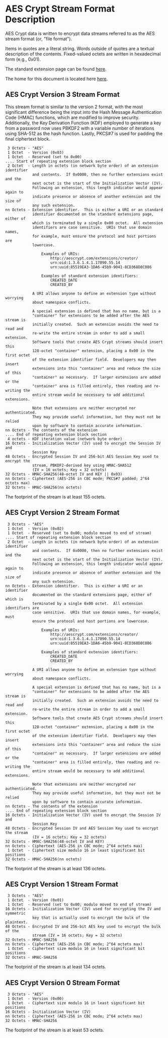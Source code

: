 # AES Crypt Stream Format Description

AES Crypt data is written to encrypt data streams referred to as the AES
stream format (or, "file format").

Items in quotes are a literal string.  Words outside of quotes are a textual
description of the contents.  Fixed-valued octets are written in hexadecimal
form (e.g., 0x01).

The standard extension page can be found
[here](https://www.aescrypt.com/standard_extensions.html).

The home for this document is located here
[here](https://www.aescrypt.com/aes_stream_format.html).

## AES Crypt Version 3 Stream Format

This stream format is similar to the version 2 format, with the most significant
difference being the input into the Hash Message Authentication Code (HMAC)
functions, which are modified to improve security.  Additionally, the
Key Derivation Function (KDF) employed to generate a key from a password now
uses PBKDF2 with a variable number of iterations using SHA-512 as the hash
function.  Lastly, PKCS#7 is used for padding the final ciphertext block.

```text
 3 Octets - "AES"
 1 Octet  - Version (0x03)
 1 Octet  - Reserved (set to 0x00)
.... Start of repeating extension block section
 2 Octet  - Length in octets (in network byte order) of an extension identifier
            and contents.  If 0x0000, then no further extensions exist and the
            next octet is the start of the Initialization Vector (IV).
            Following an extension, this length indicator would appear again to
            indicate presence or absence of another extension and the size of
            any such extension.
nn Octets - Extension identifier.  This is either a URI or an standard
            identifier documented on the standard extensions page, either of
            which is terminated by a single 0x00 octet.  All extension
            identifiers are case sensitive.  URIs that use domain names,
            for example, must ensure the protocol and host portions are
            lowercase.

                Examples of URIs:
                    http://aescrypt.com/extensions/creator/
                    urn:oid:1.3.6.1.4.1.17090.55.14
                    urn:uuid:85519EA3-1DA6-45b9-9041-8CD368D8C086

                Examples of standard extension identifiers:
                    CREATED_DATE
                    CREATED_BY

            A URI allows anyone to define an extension type without worrying
            about namespace conflicts.

            A special extension is defined that has no name, but is a
            "container" for extensions to be added after the AES stream is
            initially created.  Such an extension avoids the need to read and
            re-write the entire stream in order to add a small extension.
            Software tools that create AES Crypt streams should insert this
            128-octet "container" extension, placing a 0x00 in the first octet
            of the extension identifier field.  Developers may then insert
            extensions into this "container" area and reduce the size of this
            "container" as necessary.  If larger extensions are added or the
            "container" area is filled entirely, then reading and re-writing the
            entire stream would be necessary to add additional extensions.

            Note that extensions are neither encrypted nor authenticated.
            They may provide useful information, but they must not be relied
            upon by software to contain accurate information.
nn Octets - The contents of the extension
.... End of repeating extension block section
 4 octets - KDF iteration value (network byte order)
16 Octets - Initialization Vector (IV) used to encrypt the Session IV and
            Session Key
48 Octets - Encrypted Session IV and 256-bit AES Session Key used to encrypt the
            stream, PBKDF2-derived key using HMAC-SHA512
            (IV = 16 octets; Key = 32 octets)
32 Octets - HMAC-SHA256(48-octet IV and KEY || 0x03)
nn Octets - Ciphertext (AES-256 in CBC mode; PKCS#7 padded; 2^64 octets max)
32 Octets - HMAC-SHA256(nn octets)
```

The footprint of the stream is at least 155 octets.

## AES Crypt Version 2 Stream Format

```text
 3 Octets - "AES"
 1 Octet  - Version (0x02)
 1 Octet  - Reserved (set to 0x00; modulo moved to end of stream)
.... Start of repeating extension block section
 2 Octet  - Length in octets (in network byte order) of an extension identifier
            and contents.  If 0x0000, then no further extensions exist and the
            next octet is the start of the Initialization Vector (IV).
            Following an extension, this length indicator would appear again to
            indicate presence or absence of another extension and the size of
            any such extension.
nn Octets - Extension identifier.  This is either a URI or an identifier
            documented on the standard extensions page, either of which is
            terminated by a single 0x00 octet.  All extension identifiers are
            case sensitive.  URIs that use domain names, for example, must
            ensure the protocol and host portions are lowercase.

                Examples of URIs:
                    http://aescrypt.com/extensions/creator/
                    urn:oid:1.3.6.1.4.1.17090.55.14
                    urn:uuid:85519EA3-1DA6-45b9-9041-8CD368D8C086

                Examples of standard extension identifiers:
                    CREATED_DATE
                    CREATED_BY

            A URI allows anyone to define an extension type without worrying
            about namespace conflicts.

            A special extension is defined that has no name, but is a
            "container" for extensions to be added after the AES stream is
            initially created.  Such an extension avoids the need to read and
            re-write the entire stream in order to add a small extension.
            Software tools that create AES Crypt streams should insert this
            128-octet "container" extension, placing a 0x00 in the first octet
            of the extension identifier field.  Developers may then insert
            extensions into this "container" area and reduce the size of this
            "container" as necessary.  If larger extensions are added or the
            "container" area is filled entirely, then reading and re-writing the
            entire stream would be necessary to add additional extensions.

            Note that extensions are neither encrypted nor authenticated.
            They may provide useful information, but they must not be relied
            upon by software to contain accurate information.
nn Octets - The contents of the extension
.... End of repeating extension block section
16 Octets - Initialization Vector (IV) used to encrypt the Session IV and
            Session Key
48 Octets - Encrypted Session IV and AES Session Key used to encrypt the stream
            (IV = 16 octets; Key = 32 octets)
32 Octets - HMAC-SHA256(48-octet IV and KEY)
nn Octets - Ciphertext (AES-256 in CBC mode; 2^64 octets max)
 1 Octet  - Ciphertext size modulo 16 in least significant bit positions
32 Octets - HMAC-SHA256(nn octets)
```

The footprint of the stream is at least 136 octets.

## AES Crypt Version 1 Stream Format

```text
 3 Octets - "AES"
 1 Octet  - Version (0x01)
 1 Octet  - Reserved (set to 0x00; modulo moved to end of stream)
16 Octets - Initialization Vector (IV) used for encrypting the IV and symmetric
            key that is actually used to encrypt the bulk of the plaintext.
48 Octets - Encrypted IV and 256-bit AES key used to encrypt the bulk of the
            stream (IV = 16 octets; Key = 32 octets)
32 Octets - HMAC-SHA256
nn Octets - Ciphertext (AES-256 in CBC mode; 2^64 octets max)
 1 Octet  - Ciphertext size modulo 16 in least significant bit positions
32 Octets - HMAC-SHA256
```

The footprint of the stream is at least 134 octets.

## AES Crypt Version 0 Stream Format

```text
 3 Octets - "AES"
 1 Octet  - Version (0x00)
 1 Octet  - Ciphertext size modulo 16 in least significant bit positions
16 Octets - Initialization Vector (IV)
nn Octets - Ciphertext (AES-256 in CBC mode; 2^64 octets max)
32 Octets - HMAC-SHA256
```

The footprint of the stream is at least 53 octets.
